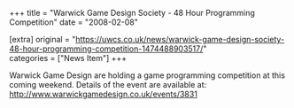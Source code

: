 +++
title = "Warwick Game Design Society - 48 Hour Programming Competition"
date = "2008-02-08"

[extra]
original = "https://uwcs.co.uk/news/warwick-game-design-society-48-hour-programming-competition-1474488903517/"    
categories = ["News Item"]
+++

Warwick Game Design are holding a game programming competition at this coming weekend. Details of the event are available at: http://www.warwickgamedesign.co.uk/events/3831

